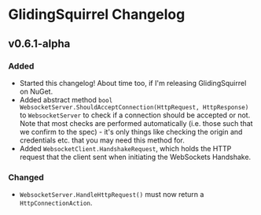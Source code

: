 # GlidingSquirrel Changelog

## v0.6.1-alpha

### Added
 - Started this changelog! About time too, if I'm releasing GlidingSquirrel on NuGet.
 - Added abstract method `bool WebsocketServer.ShouldAcceptConnection(HttpRequest, HttpResponse)` to `WebsocketServer` to check if a connection should be accepted or not. Note that most checks are performed automatically (i.e. those such that we confirm to the spec) - it's only things like checking the origin and credentials etc. that you may need this method for.
 - Added `WebsocketClient.HandshakeRequest`, which holds the HTTP request that the client sent when initiating the WebSockets Handshake.

### Changed
 - `WebsocketServer.HandleHttpRequest()` must now return a `HttpConnectionAction`.
